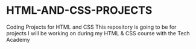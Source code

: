 # HTML-AND-CSS-PROJECTS
Coding Projects for HTML and CSS
This repository is going to be for projects I will be working on during my HTML & CSS course with the Tech Academy
